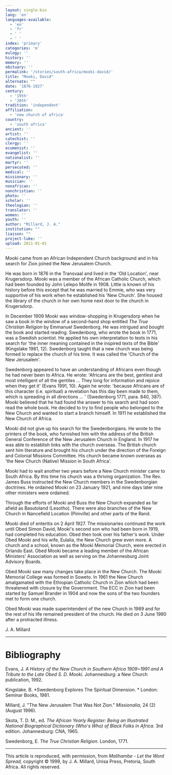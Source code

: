 ```yaml
---
layout: single-bio
lang: 'en'
languages-available:
  - 'en'
  - 'fr'
  - ' '
  - ' '
index: 'primary'
categories: 'm'
eulogy: ''
history: ''
memory: ''
obituary: ''
permalink: '/stories/south-africa/mooki-david/'
title: "Mooki, David"
alternate: ""
date: '1876-1927'
century:
  - '19th'
  - '20th'
tradition: 'independent'
affiliation:
  - 'new church of africa'
country:
  - 'south africa'
ancient: ''
artist: ''
catechist: ''
clergy: ''
ecumenist: ''
evangelist: ''
nationalist: ''
martyr: ''
persecuted: ''
medical: ''
missionary: ''
musician: ''
nonafrican: ''
nonchristian: ''
photo: ''
scholar: ''
theologian: ''
translator: ''
women: ''
youth: ''
author: "Millard, J. A."
institution: ""
liaison: ""
project-luke: ''
upload: 2011-01-01
---
```




Mooki came from an African Independent Church background and in his search for Zion joined the New Jerusalem Church.

He was born in 1876 in the Transvaal and lived in the 'Old Location', near Krugersdorp. Mooki was a member of the African Catholic Church, which had been founded by John Lelepo Molife in 1908. Little is known of his history before this except that he was married to Emmie, who was very supportive of his work when he established his 'New Church'. She housed the library of the church in her own home next door to the church in Krugersdorp.

In December 1909 Mooki was window-shopping in Krugersdorp when he saw a book in the window of a second-hand shop entitled *The True Christian Religion* by Emmanuel Swedenborg. He was intrigued and bought the book and started reading. Swedenborg, who wrote the book in 1771, was a Swedish scientist. He applied his own interpretation to texts in his search for 'the inner meaning contained in the inspired texts of the Bible' (Kingslake 1981, 12). Swedenborg taught that a new church was being formed lo replace the church of his time. It was called the 'Church of the New Jerusalem'.

Swedenborg appeared to have an understanding of Africans even though he had never been to Africa. He wrote: 'Africans are the best, gentlest and most intelligent of all the gentiles ... They long for information and rejoice when they get it' (Evans 1991, 10). Again he wrote: 'because Africans are of this character (i.e. spiritual) a revelation has this day been made to them, which is spreading in all directions ... ' (Swedenborg 1771, para. 840, 387). Mooki believed that he had found the answer to his search and had soon read the whole book. He decided to try to find people who belonged to the New Church and wanted to start a branch himself. In 1911 he established the New Church of Africa.

Mooki did not give up his search for the Swedenborgians. He wrote to the printers of the book, who furnished him with the address of the British General Conference of the New Jerusalem Church in England. In 1917 he was able to establish links with the church overseas. The British church sent him literature and brought his church under the direction of the Foreign and Colonial Missions Committee. His church became known overseas as 'the New Church (Native) Mission in South Africa'.

Mooki had to wait another two years before a New Church minister came to South Africa. By this time his church was a thriving organization. The Rev. James Buss instructed the New Church members in the Swedenborgian doctrines. He ordained Mooki on 23 January 1921, and nine days later nine other ministers were ordained.

Through the efforts of Mooki and Buss the New Church expanded as far afield as Basutoland (Lesotho). There were also branches of the New Church in Nancefield Location (Pimville) and other parts of the Rand.

Mooki died of enteritis on 2 April 1927. The missionaries continued the work until Obed Simon David, Mooki's second son who had been born in 1919, had completed his education. Obed then took over his father's work. Under Obed Mooki and his wife, Eulalia, the New Church grew even more. A church and a school, known as the Mooki Memorial Church, were erected in Orlando East. Obed Mooki became a leading member of the African Ministers' Association as well as serving on the Johannesburg Joint Advisory Boards.

Obed Mooki saw many changes take place in the New Church. The Mooki Memorial College was formed in Soweto. In 1961 the New Church amalgamated with the Ethiopian Catholic Church in Zion which had been threatened with closure by the Government. The ECC in Zion had been started by Samuel Brander in 1904 and now the sons of the two founders met to form one church.

Obed Mooki was made superintendent of the new Church in 1989 and for the rest of his life remained president of the church. He died on 3 June 1990 after a protracted illness.

J. A. Millard

---

# Bibliography

Evans, J. *A History  of the New Church in Southern Africa 1909~1991 and A Tribute to the Late Obed S. D. Mooki.* Johannesburg: a New Church publication, 1992.

Kingslake. B. *Swedenborg Explores The Spiritual Dimension. * London: Seminar
Books, 1981.

Millard, J. "The New Jerusalem That Was Not Zion." *Missionalia*, 24 (2) (August 1996).

Skota, T. D. M., ed.  *The African Yearly Register:  Being an Illustrated National
Biographical Dictionary (Who's  Who) of Black Folks in Africa.*  3rd edition. Johannesburg: CNA, 1965.

Swedenborg, E. *The True Christian Religion.* London, 1771.

---

This article is reproduced, with permission, from *Malihambe - Let the Word Spread,* copyright &copy; 1999, by J. A. Millard, Unisa Press, Pretoria, South Africa.  All rights reserved.